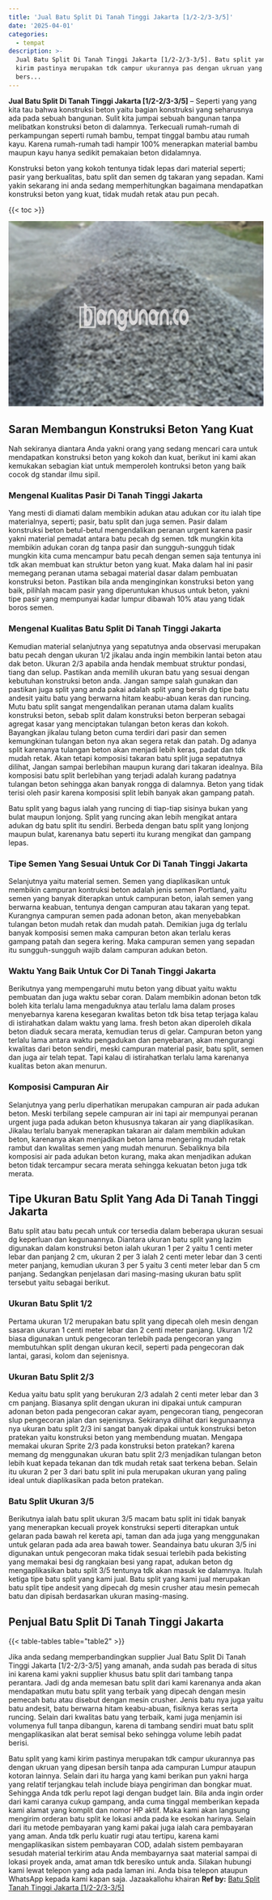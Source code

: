 ```yaml
---
title: 'Jual Batu Split Di Tanah Tinggi Jakarta [1/2-2/3-3/5]'
date: '2025-04-01'
categories:
  - tempat
description: >-
  Jual Batu Split Di Tanah Tinggi Jakarta [1/2-2/3-3/5]. Batu split yang kami
  kirim pastinya merupakan tdk campur ukurannya pas dengan ukruan yang dipesan
  bers...
---
```


**Jual Batu Split Di Tanah Tinggi Jakarta \[1/2-2/3-3/5\]** – Seperti yang yang kita tau bahwa konstruksi beton yaitu bagian konstruksi yang seharusnya ada pada sebuah bangunan. Sulit kita jumpai sebuah bangunan tanpa melibatkan konstruksi beton di dalamnya. Terkecuali rumah-rumah di perkampungan seperti rumah bambu, tempat tinggal bambu atau rumah kayu. Karena rumah-rumah tadi hampir 100% menerapkan material bambu maupun kayu hanya sedikit pemakaian beton didalamnya.

Konstruksi beton yang kokoh tentunya tidak lepas dari material seperti; pasir yang berkualitas, batu split dan semen dg takaran yang sepadan. Kami yakin sekarang ini anda sedang memperhitungkan bagaimana mendapatkan konstruksi beton yang kuat, tidak mudah retak atau pun pecah.

{{< toc >}}

![Jual Batu Split Di Tanah Tinggi Jakarta [1/2-2/3-3/5]](/images/jual-batu-split-16.png)

## Saran Membangun Konstruksi Beton Yang Kuat

Nah sekiranya diantara Anda yakni orang yang sedang mencari cara untuk mendapatkan konstruksi beton yang kokoh dan kuat, berikut ini kami akan kemukakan sebagian kiat untuk memperoleh kontruksi beton yang baik cocok dg standar ilmu sipil.

### Mengenal Kualitas Pasir Di Tanah Tinggi Jakarta

Yang mesti di diamati dalam membikin adukan atau adukan cor itu ialah tipe materialnya, seperti; pasir, batu split dan juga semen. Pasir dalam konstruksi beton betul-betul mengendalikan peranan urgent karena pasir yakni material pemadat antara batu pecah dg semen. tdk mungkin kita membikin adukan coran dg tanpa pasir dan sungguh-sungguh tidak mungkin kita cuma mencampur batu pecah dengan semen saja tentunya ini tdk akan membuat kan struktur beton yang kuat. Maka dalam hal ini pasir memegang peranan utama sebagai material dasar dalam pembuatan konstruksi beton. Pastikan bila anda menginginkan konstruksi beton yang baik, pilihlah macam pasir yang diperuntukan khusus untuk beton, yakni tipe pasir yang mempunyai kadar lumpur dibawah 10% atau yang tidak boros semen.

### Mengenal Kualitas Batu Split Di Tanah Tinggi Jakarta

Kemudian material selanjutnya yang sepatutnya anda observasi merupakan batu pecah dengan ukuran 1/2 jikalau anda ingin membikin lantai beton atau dak beton. Ukuran 2/3 apabila anda hendak membuat struktur pondasi, tiang dan selup. Pastikan anda memilih ukuran batu yang sesuai dengan kebutuhan konstruksi beton anda. Jangan sampe salah gunakan dan pastikan juga split yang anda pakai adalah split yang bersih dg tipe batu andesit yaitu batu yang berwarna hitam keabu-abuan keras dan runcing. Mutu batu split sangat mengendalikan peranan utama dalam kualits konstruksi beton, sebab split dalam konstruksi beton berperan sebagai agregat kasar yang menciptakan tulangan beton keras dan kokoh. Bayangkan jikalau tulang beton cuma terdiri dari pasir dan semen kemungkinan tulangan beton nya akan segera retak dan patah. Dg adanya split karenanya tulangan beton akan menjadi lebih keras, padat dan tdk mudah retak. Akan tetapi komposisi takaran batu split juga sepatutnya dilihat, Jangan sampai berlebihan maupun kurang dari takaran idealnya. Bila komposisi batu split berlebihan yang terjadi adalah kurang padatnya tulangan beton sehingga akan banyak rongga di dalamnya. Beton yang tidak terisi oleh pasir karena komposisi split lebih banyak akan gampang patah.

Batu split yang bagus ialah yang runcing di tiap-tiap sisinya bukan yang bulat maupun lonjong. Split yang runcing akan lebih mengikat antara adukan dg batu split itu sendiri. Berbeda dengan batu split yang lonjong maupun bulat, karenanya batu seperti itu kurang mengikat dan gampang lepas.

### Tipe Semen Yang Sesuai Untuk Cor Di Tanah Tinggi Jakarta

Selanjutnya yaitu material semen. Semen yang diaplikasikan untuk membikin campuran kontruksi beton adalah jenis semen Portland, yaitu semen yang banyak diterapkan untuk campuran beton, ialah semen yang berwarna keabuan, tentunya dengan campuran atau takaran yang tepat. Kurangnya campuran semen pada adonan beton, akan menyebabkan tulangan beton mudah retak dan mudah patah. Demikian juga dg terlalu banyak komposisi semen maka campuran beton akan terlalu keras gampang patah dan segera kering. Maka campuran semen yang sepadan itu sungguh-sungguh wajib dalam campuran adukan beton.

### Waktu Yang Baik Untuk Cor Di Tanah Tinggi Jakarta

Berikutnya yang mempengaruhi mutu beton yang dibuat yaitu waktu pembuatan dan juga waktu sebar coran. Dalam membikin adonan beton tdk boleh kita terlalu lama mengaduknya atau terlalu lama dalam proses menyebarnya karena kesegaran kwalitas beton tdk bisa tetap terjaga kalau di istirahatkan dalam waktu yang lama. fresh beton akan diperoleh dikala beton diaduk secara merata, kemudian terus di gelar. Campuran beton yang terlalu lama antara waktu pengadukan dan penyebaran, akan mengurangi kwalitas dari beton sendiri, meski campuran material pasir, batu split, semen dan juga air telah tepat. Tapi kalau di istirahatkan terlalu lama karenanya kualitas beton akan menurun.

### Komposisi Campuran Air

Selanjutnya yang perlu diperhatikan merupakan campuran air pada adukan beton. Meski terbilang sepele campuran air ini tapi air mempunyai peranan urgent juga pada adukan beton khususnya takaran air yang diaplikasikan. Jikalau terlalu banyak menerapkan takaran air dalam membikin adukan beton, karenanya akan menjadikan beton lama mengering mudah retak rambut dan kwalitas semen yang mudah menurun. Sebaliknya bila komposisi air pada adukan beton kurang, maka akan menjadikan adukan beton tidak tercampur secara merata sehingga kekuatan beton juga tdk merata.

## Tipe Ukuran Batu Split Yang Ada Di Tanah Tinggi Jakarta

Batu split atau batu pecah untuk cor tersedia dalam beberapa ukuran sesuai dg keperluan dan kegunaannya. Diantara ukuran batu split yang lazim digunakan dalam konstruksi beton ialah ukuran 1 per 2 yaitu 1 centi meter lebar dan panjang 2 cm, ukuran 2 per 3 ialah 2 centi meter lebar dan 3 centi meter panjang, kemudian ukuran 3 per 5 yaitu 3 centi meter lebar dan 5 cm panjang. Sedangkan penjelasan dari masing-masing ukuran batu split tersebut yaitu sebagai berikut.

### Ukuran Batu Split 1/2

Pertama ukuran 1/2 merupakan batu split yang dipecah oleh mesin dengan sasaran ukuran 1 centi meter lebar dan 2 centi meter panjang. Ukuran 1/2 biasa digunakan untuk pengecoran terlebih pada pengecoran yang membutuhkan split dengan ukuran kecil, seperti pada pengecoran dak lantai, garasi, kolom dan sejenisnya.

### Ukuran Batu Split 2/3

Kedua yaitu batu split yang berukuran 2/3 adalah 2 centi meter lebar dan 3 cm panjang. Biasanya split dengan ukuran ini dipakai untuk campuran adonan beton pada pengecoran cakar ayam, pengecoran tiang, pengecoran slup pengecoran jalan dan sejenisnya. Sekiranya dilihat dari kegunaannya nya ukuran batu split 2/3 ini sangat banyak dipakai untuk konstruksi beton pratekan yaitu konstruksi beton yang membendung muatan. Mengapa memakai ukuran Sprite 2/3 pada konstruksi beton pratekan? karena memang dg menggunakan ukuran batu split 2/3 menjadikan tulangan beton lebih kuat kepada tekanan dan tdk mudah retak saat terkena beban. Selain itu ukuran 2 per 3 dari batu split ini pula merupakan ukuran yang paling ideal untuk diaplikasikan pada beton pratekan.

### Batu Split Ukuran 3/5

Berikutnya ialah batu split ukuran 3/5 macam batu split ini tidak banyak yang menerapkan kecuali proyek konstruksi seperti diterapkan untuk gelaran pada bawah rel kereta api, taman dan ada juga yang menggunakan untuk gelaran pada ada area bawah tower. Seandainya batu ukuran 3/5 ini digunakan untuk pengecoran maka tidak sesuai terlebih pada bekisting yang memakai besi dg rangkaian besi yang rapat, adukan beton dg mengaplikasikan batu split 3/5 tentunya tdk akan masuk ke dalamnya. Itulah ketiga tipe batu split yang kami jual. Batu split yang kami jual merupakan batu split tipe andesit yang dipecah dg mesin crusher atau mesin pemecah batu dan dipisah berdasarkan ukuran masing-masing.

## Penjual Batu Split Di Tanah Tinggi Jakarta

{{< table-tables table="table2" >}}

Jika anda sedang memperbandingkan supplier Jual Batu Split Di Tanah Tinggi Jakarta \[1/2-2/3-3/5\] yang amanah, anda sudah pas berada di situs ini karena kami yakni supplier khusus batu split dari tambang tanpa perantara. Jadi dg anda memesan batu split dari kami karenanya anda akan mendapatkan mutu batu split yang terbaik yang dipecah dengan mesin pemecah batu atau disebut dengan mesin crusher. Jenis batu nya juga yaitu batu andesit, batu berwarna hitam keabu-abuan, fisiknya keras serta runcing. Selain dari kwalitas batu yang terbaik, kami juga menjamin isi volumenya full tanpa dibangun, karena di tambang sendiri muat batu split mengaplikasikan alat berat semisal beko sehingga volume lebih padat berisi.

Batu split yang kami kirim pastinya merupakan tdk campur ukurannya pas dengan ukruan yang dipesan bersih tanpa ada campuran Lumpur ataupun kotoran lainnya. Selain dari itu harga yang kami berikan pun yakni harga yang relatif terjangkau telah include biaya pengiriman dan bongkar muat. Sehingga Anda tdk perlu repot lagi dengan budget lain. Bila anda ingin order dari kami caranya cukup gampang, anda cuma tinggal memberikan kepada kami alamat yang komplit dan nomor HP aktif. Maka kami akan langsung mengirim orderan batu split ke lokasi anda pada ke esokan harinya. Selain dari itu metode pembayaran yang kami pakai juga ialah cara pembayaran yang aman. Anda tdk perlu kuatir rugi atau tertipu, karena kami mengaplikasikan sistem pembayaran COD, adalah sistem pembayaran sesudah material terkirim atau Anda membayarnya saat material sampai di lokasi proyek anda, amat aman tdk beresiko untuk anda. Silakan hubungi kami lewat telepon yang ada pada laman ini. Anda bisa telepon ataupun WhatsApp kepada kami kapan saja. Jazaakallohu khairan
**Ref by:** [Batu Split Tanah Tinggi Jakarta [1/2-2/3-3/5]](https://id.wikipedia.org/wiki/Batu)
